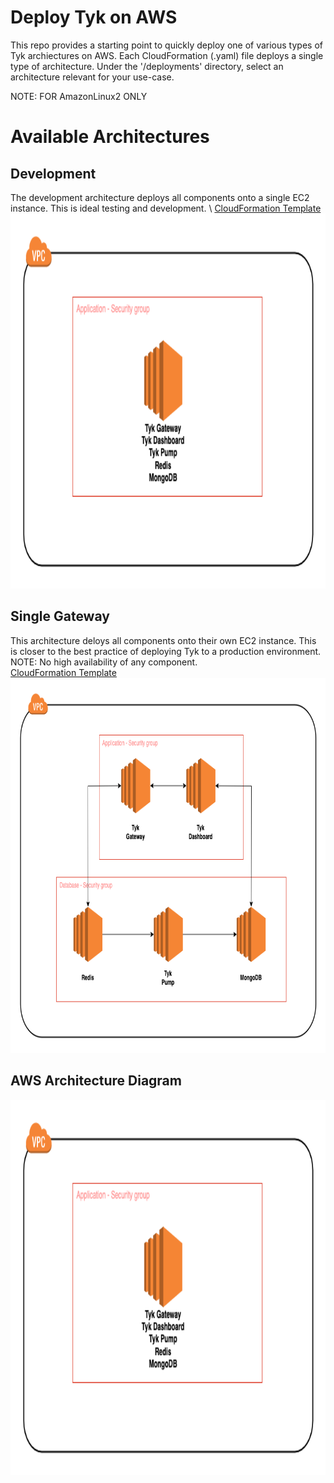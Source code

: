 # Deploy Tyk on AWS
This repo provides a starting point to quickly deploy one of various types of Tyk archiectures on AWS. 
Each CloudFormation (.yaml) file deploys a single type of architecture.
Under the '/deployments' directory, select an architecture relevant for your use-case. 

NOTE: FOR AmazonLinux2 ONLY

# Available Architectures
## Development

The development architecture deploys all components onto a single EC2 instance. 
This is ideal testing and development. \ 
[CloudFormation Template](https://github.com/jonathanbernal25/aws-tyk/blob/main/deployments/dev.yaml)
<img src="images/development.png" width="600" height="600">

## Single Gateway
This architecture deloys all components onto their own EC2 instance. 
This is closer to the best practice of deploying Tyk to a production environment. 
NOTE: No high availability of any component. \
[CloudFormation Template](https://github.com/jonathanbernal25/aws-tyk/blob/main/deployments/singlegateway.yaml)
<img src="images/single-gateway.png" width="600" height="600">

## AWS Architecture Diagram
<img src="images/development.png" width="800" height="600">

